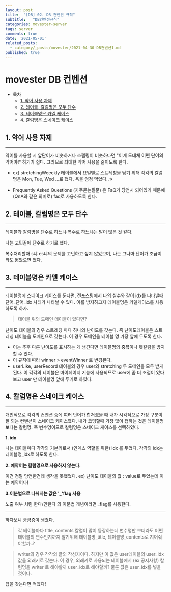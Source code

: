 ```yaml
---
layout: post
title:  "[DB] 02. DB 컨벤션 규칙"
subtitle:   "DB컨벤션규칙"
categories: movester-server
tags: server
comments: true
date: '2021-05-01'
related_posts:
  - category/_posts/movester/2021-04-30-DB컨벤션1.md
published: true
---
```


# movester DB 컨벤션

- 목차
    - [1. 약어 사용 자제](#.약어-사용-자제)
    - [2. 테이블, 칼럼명은 모두 단수](#.테이블,-칼럼명은-모두-단수)
    - [3. 테이블명은 카멜 케이스](#.테이블명은-카멜-케이스)
    - [4. 칼럼명은 스네이크 케이스](#.칼럼명은-스네이크-케이스)


## 1. 약어 사용 자제
---
약어를 사용할 시 앞단어가 비슷하거나 스펠링이 비슷하다면 "이게 도대체 어떤 단어의 약어야!" 하기가 쉽다. 그러므로 최대한 약어 사용을 줄이도록 한다.

- ex) stretchingWeeckly 테이블에서 요일별로 스트레칭을 담기 위해 각각의 칼럼명은 Mon, Tue, Wed ...로 했다. 욕을 엄청 먹었다..ㅎ

- Frequently Asked Questions (자주묻는질문) 은 FaQ가 당연시 되어있기 때문에 (QnA와 같은 의미로) faq로 사용하도록 한다.

## 2. 테이블, 칼럼명은 모두 단수
---
테이블과 칼럼명을 단수로 하느냐 복수로 하느냐는 말이 많은 것 같다.

나는 고민끝에 단수로 하기로 했다.

복수처리할때 s냐 es냐의 문제를 고민하고 싶지 않았으며, 나는 그나마 단어가 조금이라도 짧았으면 했다.

## 3. 테이블명은 카멜 케이스
---
테이블명에 스네이크 케이스를 둔다면, 전포스팅에서 나의 실수와 같이
idx를 나타낼때 단어_단어_idx 사태가 나타날 수 있다.
이를 방지하고자 테이블명은 카멜케이스를 사용하도록 하자.

> 테이블 위의 도메인 테이블이 있다면?

난이도 테이블의 경우 스트레칭 마다 하나의 난이도를 갖는다.
즉 난이도테이블은 스트레칭 테이블을 도메인으로 갖는다.
이 경우 도메인을 테이블 명 가장 앞에 두도록 한다.

- 이는 추후 다른 난이도를 표시하는 게 생긴다면 테이블명의 중복이나 헷갈림을 방지할 수 있다.
- 이 규칙에 따라 winner > eventWinner 로 변경된다.
- userLike, userRecord 테이블의 경우 user와 stretching 두 도메인을 모두 받게된다. 이 각각의 테이블은 마이페이지 기능에 사용되므로 user에 좀 더 초점이 있다 보고 user 만 테이블명 앞에 두기로 하였다.

## 4. 칼럼명은 스네이크 케이스
---
개인적으로 각각의 컨벤션 중에 여러 단어가 합쳐졌을 때 내가 시각적으로 가장 구분이 잘 되는 컨벤션이 스네이크 케이스였다.
내가 코딩할때 가장 많이 접하는 것은 테이블명보다는 칼럼명. 즉 변수명이므로 칼럼명은 스네이크 케이스를 선택하였다.

__1. idx__

나는 테이블마다 각각의 기본키로서 (인덱스 역할을 위한) idx 를 두었다.
각각의 idx는 테이블명_idx로 하도록 한다.

__2. 예약어는 칼럼명으로 사용하지 않는다.__

이건 정말 당연한건데 생각을 못했었다.
ex) 난이도 테이블의 값 : value로 두었는데 이는 예약어다!

__3.이분법으로 나눠지는 값은 '_'flag 사용__

노출 여부 처럼 한다/안한다 의 이분법 개념이라면 _flag를 사용한다.


---
하다보니 궁금증이 생겼다.

> 각 테이블마다 title, contents 칼럼이 많이 등장하는데
변수명만 보더라도 어떤 테이블의 변수인지까지 알기위해
테이블명_title, 테이블명_contents로 지어줘야할까..?

> writer의 경우 각각의 글의 작성자이다. 하지만 이 값은 user테이블의 user_idx값을 외래키로 갖는다. 이 경우, 외래키로 사용되는 테이블에서 (ex 공지사항) 칼럼명을 writer 로 해야할까 user_idx로 해야할까? 물론 값은 user_idx를 넣을 것이다.

답을 찾는다면 적겠다!
